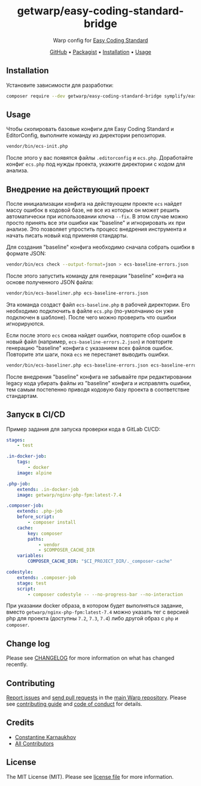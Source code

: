 <div align="center">

# getwarp/easy-coding-standard-bridge

Warp config for [Easy Coding Standard][link-ecs]

[GitHub][link-github] •
[Packagist][link-packagist] •
[Installation](#installation) •
[Usage](#usage)

</div>

## Installation

Установите зависимости для разработки:

```bash
composer require --dev getwarp/easy-coding-standard-bridge symplify/easy-coding-standard symfony/var-exporter
```

## Usage

Чтобы скопировать базовые конфиги для Easy Coding Standard и EditorConfig, выполните команду из директории репозитория.

```bash
vendor/bin/ecs-init.php
```

После этого у вас появятся файлы `.editorconfig` и `ecs.php`. Доработайте конфиг `ecs.php` под нужды проекта, укажите
директории с кодом для анализа.

## Внедрение на действующий проект

После инициализации конфига на действующем проекте `ecs` найдет массу ошибок в кодовой базе, не все из которых он может
решить автоматически при использовании ключа `--fix`. В этом случае можно просто принять все эти ошибки как "baseline"
и игнорировать их при анализе. Это позволяет упростить процесс внедрения инструмента и начать писать новый код применяя
стандарты.

Для создания "baseline" конфига необходимо сначала собрать ошибки в формате JSON:

```bash
vendor/bin/ecs check --output-format=json > ecs-baseline-errors.json
```

После этого запустить команду для генерации "baseline" конфига на основе полученного JSON файла:

```bash
vendor/bin/ecs-baseliner.php ecs-baseline-errors.json
```

Эта команда создаст файл `ecs-baseline.php` в рабочей директории. Его необходимо подключить в файле `ecs.php`
(по-умолчанию он уже подключен в шаблоне). После чего можно проверить что ошибки игнорируются.

Если после этого `ecs` снова найдет ошибки, повторите сбор ошибок в новый файл (например, `ecs-baseline-errors.2.json`)
и повторите генерацию "baseline" конфига с указанием всех файлов ошибок. Повторите эти шаги, пока `ecs` не перестанет
выводить ошибки.

```bash
vendor/bin/ecs-baseliner.php ecs-baseline-errors.json ecs-baseline-errors.2.json
```

После внедрения "baseline" конфига не забывайте при редактировании legacy кода убирать файлы из "baseline" конфига и
исправлять ошибки, тем самым постепенно приводя кодовую базу проекта в соответствие стандартам.

## Запуск в CI/CD

Пример задания для запуска проверки кода в GitLab CI/CD:

```yml
stages:
    - test

.in-docker-job:
    tags:
        - docker
    image: alpine

.php-job:
    extends: .in-docker-job
    image: getwarp/nginx-php-fpm:latest-7.4

.composer-job:
    extends: .php-job
    before_script:
        - composer install
    cache:
        key: composer
        paths:
            - vendor
            - $COMPOSER_CACHE_DIR
    variables:
        COMPOSER_CACHE_DIR: "$CI_PROJECT_DIR/._composer-cache"

codestyle:
    extends: .composer-job
    stage: test
    script:
        - composer codestyle -- --no-progress-bar --no-interaction
```

При указании docker образа, в котором будет выполняться задание, вместо `getwarp/nginx-php-fpm:latest-7.4` можно
указать тег с версией php для проекта (доступны `7.2`, `7.3`, `7.4`) либо другой образ с `php` и `composer`.

## Change log

Please see [CHANGELOG](CHANGELOG.md) for more information on what has changed recently.

## Contributing

[Report issues][link-issues] and [send pull requests][link-pulls] in the [main Warp repository][link-monorepo]. Please
see [contributing guide][link-contributing] and [code of conduct][link-code-of-conduct] for details.

## Credits

- [Constantine Karnaukhov][link-author]
- [All Contributors][link-contributors]

## License

The MIT License (MIT). Please see [license file](LICENSE.md) for more information.

[link-github]: https://github.com/getwarp/easy-coding-standard-bridge
[link-packagist]: https://packagist.org/packages/getwarp/easy-coding-standard-bridge
[link-author]: https://github.com/hustlahusky
[link-contributors]: ../../contributors
[link-monorepo]: https://github.com/getwarp/warp
[link-issues]: https://github.com/getwarp/warp/issues
[link-pulls]: https://github.com/getwarp/warp/pulls
[link-contributing]: https://github.com/getwarp/warp/blob/4.0.x/CONTRIBUTING.md
[link-code-of-conduct]: https://github.com/getwarp/.github/blob/main/CODE_OF_CONDUCT.md
[link-ecs]: https://github.com/symplify/easy-coding-standard
